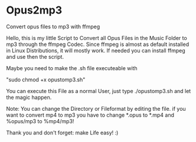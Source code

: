 # Opus2mp3
Convert opus files to mp3 with ffmpeg

Hello, this is my little Script to Convert all Opus Files in the Music Folder to mp3 through the ffmpeg Codec.
Since ffmpeg is almost as default installed in Linux Distributions, it will mostly work.
If needed you can install ffmpeg and use then the script.

Maybe you need to make the .sh file executeable with

"sudo chmod +x opustomp3.sh"

You can execute this File as a normal User, just type ./opustomp3.sh and let the magic happen.

Note: You can change the Directory or Fileformat by editing the file.
if you want to convert mp4 to mp3 you have to change *.opus to *.mp4 and %opus/mp3 to %mp4/mp3!

Thank you and don't forget: make Life easy! :)


